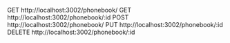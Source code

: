 GET http://localhost:3002/phonebook/
GET http://localhost:3002/phonebook/:id
POST http://localhost:3002/phonebook/
PUT http://localhost:3002/phonebook/:id
DELETE http://localhost:3002/phonebook/:id
